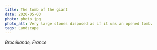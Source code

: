 ```yaml
---
title: The tomb of the giant
date: 2020-05-03
photo: photo.jpg
photo_alt: Very large stones disposed as if it was an opened tomb.
tags: Landscape
---
```


_Brocéliande, France_
